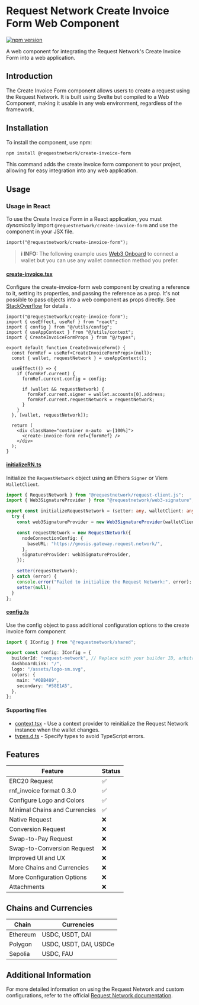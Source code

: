 # Request Network Create Invoice Form Web Component

[![npm version](https://badge.fury.io/js/%40requestnetwork%2Fcreate-invoice-form.svg)](https://badge.fury.io/js/%40requestnetwork%2Fcreate-invoice-form)

A web component for integrating the Request Network's Create Invoice Form into a web application.

## Introduction

The Create Invoice Form component allows users to create a request using the Request Network. It is built using Svelte but compiled to a Web Component, making it usable in any web environment, regardless of the framework.

## Installation

To install the component, use npm:

```bash
npm install @requestnetwork/create-invoice-form
```

This command adds the create invoice form component to your project, allowing for easy integration into any web application.

## Usage

### Usage in React

To use the Create Invoice Form in a React application, you must *dynamically* import `@requestnetwork/create-invoice-form` and use the component in your JSX file.

```tsx
import("@requestnetwork/create-invoice-form");
```

> **ℹ️ INFO:** The following example uses [Web3 Onboard](https://onboard.blocknative.com/) to connect a wallet but you can use any wallet connection method you prefer.

#### [create-invoice.tsx](https://github.com/RequestNetwork/invoicing-template/blob/2a1d0526c21f3e403bb6d6507709d0d3e0fa463f/pages/create-invoice.tsx)

Configure the create-invoice-form web component by creating a reference to it, setting its properties, and passing the reference as a prop. It's not possible to pass objects into a web component as props directly. See [StackOverflow](https://stackoverflow.com/a/55480022) for details .

```tsx
import("@requestnetwork/create-invoice-form");
import { useEffect, useRef } from "react";
import { config } from "@/utils/config";
import { useAppContext } from "@/utils/context";
import { CreateInvoiceFormProps } from "@/types";

export default function CreateInvoiceForm() {
  const formRef = useRef<CreateInvoiceFormProps>(null);
  const { wallet, requestNetwork } = useAppContext();

  useEffect(() => {
    if (formRef.current) {
      formRef.current.config = config;

      if (wallet && requestNetwork) {
        formRef.current.signer = wallet.accounts[0].address;
        formRef.current.requestNetwork = requestNetwork;
      }
    }
  }, [wallet, requestNetwork]);

  return (
    <div className="container m-auto  w-[100%]">
      <create-invoice-form ref={formRef} />
    </div>
  );
}
```

#### [initializeRN.ts](https://github.com/RequestNetwork/invoicing-template/blob/2a1d0526c21f3e403bb6d6507709d0d3e0fa463f/utils/initializeRN.ts)

Initialize the `RequestNetwork` object using an Ethers `Signer` or Viem `WalletClient`.

```ts
import { RequestNetwork } from "@requestnetwork/request-client.js";
import { Web3SignatureProvider } from "@requestnetwork/web3-signature";

export const initializeRequestNetwork = (setter: any, walletClient: any) => {
  try {
    const web3SignatureProvider = new Web3SignatureProvider(walletClient);

    const requestNetwork = new RequestNetwork({
      nodeConnectionConfig: {
        baseURL: "https://gnosis.gateway.request.network/",
      },
      signatureProvider: web3SignatureProvider,
    });

    setter(requestNetwork);
  } catch (error) {
    console.error("Failed to initialize the Request Network:", error);
    setter(null);
  }
};
```

#### [config.ts](https://github.com/RequestNetwork/invoicing-template/blob/2a1d0526c21f3e403bb6d6507709d0d3e0fa463f/utils/config.ts)
Use the config object to pass additional configuration options to the create invoice form component

```ts
import { IConfig } from "@requestnetwork/shared";

export const config: IConfig = {
  builderId: "request-network", // Replace with your builder ID, arbitrarily chosen, used for metrics
  dashboardLink: "/",
  logo: "/assets/logo-sm.svg",
  colors: {
    main: "#0BB489",
    secondary: "#58E1A5",
  },
};
```

#### Supporting files

- [context.tsx](https://github.com/RequestNetwork/invoicing-template/blob/2a1d0526c21f3e403bb6d6507709d0d3e0fa463f/utils/context.tsx) - Use a context provider to reinitialize the Request Network instance when the wallet changes.
- [types.d.ts](https://github.com/RequestNetwork/invoicing-template/blob/2a1d0526c21f3e403bb6d6507709d0d3e0fa463f/types.d.ts) - Specify types to avoid TypeScript errors.

## Features

| Feature | Status |
|---------|--------|
| ERC20 Request | ✅ |
| rnf_invoice format 0.3.0 | ✅ |
| Configure Logo and Colors | ✅ |
| Minimal Chains and Currencies | ✅ |
| Native Request | ❌ |
| Conversion Request | ❌ |
| Swap-to-Pay Request | ❌ |
| Swap-to-Conversion Request | ❌ |
| Improved UI and UX | ❌ |
| More Chains and Currencies | ❌ |
| More Configuration Options | ❌ |
| Attachments | ❌ |

## Chains and Currencies

| Chain | Currencies |
|-------|------------|
| Ethereum | USDC, USDT, DAI |
| Polygon | USDC, USDT, DAI, USDCe |
| Sepolia | USDC, FAU |

## Additional Information

For more detailed information on using the Request Network and custom configurations, refer to the official [Request Network documentation](https://docs.request.network/).
